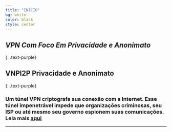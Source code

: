 ```yaml
---
title: "INÍCIO"
bg: white
color: black
style: center
---
```


## *VPN Com Foco Em Privacidade e Anonimato*
{: .text-purple}

<span class="fa-stack subtlecircle" style="font-size:100px; background:rgba(255,166,0,0.1)">
  <i class="fa fa-circle fa-stack-2x text-white"></i>
  <i class="fa fa-shield fa-stack-1x text-orange"></i>
</span>

## VNPI2P Privacidade e Anonimato
{: .text-purple}

### Um túnel VPN criptografa sua conexão com a Internet. Esse túnel impenetrável impede que organizações criminosas, seu ISP ou até mesmo seu governo espionem suas comunicações. Leia mais [aqui](https://openvpn.net)

-------------------------
